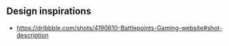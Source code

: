 ## Design inspirations

- https://dribbble.com/shots/4190610-Battlepoints-Gaming-website#shot-description
